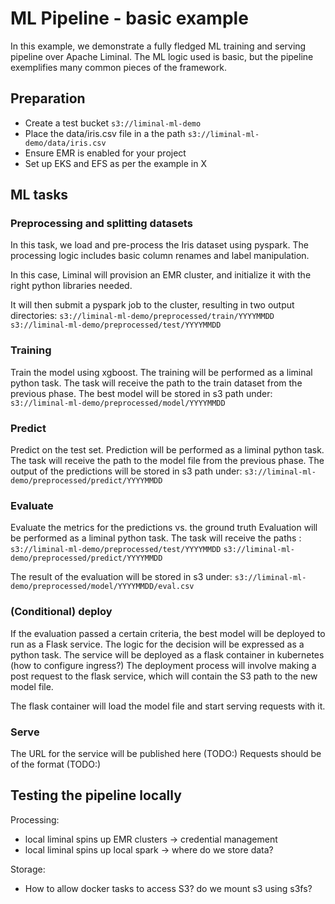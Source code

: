 # ML Pipeline - basic example
In this example, we demonstrate a fully fledged ML training and serving pipeline over Apache Liminal.
The ML logic used is basic, but the pipeline exemplifies many common pieces of the framework.

## Preparation
* Create a test bucket ```s3://liminal-ml-demo```
* Place the data/iris.csv file in a the path ```s3://liminal-ml-demo/data/iris.csv```
* Ensure EMR is enabled for your project
* Set up EKS and EFS as per the example in X

## ML tasks
### Preprocessing and splitting datasets

In this task, we load and pre-process the Iris dataset using pyspark.
The processing logic includes basic column renames and label manipulation.

In this case, Liminal will provision an EMR cluster, and initialize it with the right python libraries needed.

It will then submit a pyspark job to the cluster, resulting in two output directories:
```s3://liminal-ml-demo/preprocessed/train/YYYYMMDD```
```s3://liminal-ml-demo/preprocessed/test/YYYYMMDD```

### Training
Train the model using xgboost.
The training will be performed as a liminal python task.
The task will receive the path to the train dataset from the previous phase.
The best model will be stored in s3 path under:
```s3://liminal-ml-demo/preprocessed/model/YYYYMMDD```

### Predict
Predict on the test set.
Prediction will be performed as a liminal python task.
The task will receive the path to the model file from the previous phase.
The output of the predictions will be stored in s3 path under:
```s3://liminal-ml-demo/preprocessed/predict/YYYYMMDD```

### Evaluate
Evaluate the metrics for the predictions vs. the ground truth
Evaluation will be performed as a liminal python task.
The task will receive the paths :
```s3://liminal-ml-demo/preprocessed/test/YYYYMMDD```
```s3://liminal-ml-demo/preprocessed/predict/YYYYMMDD```

The result of the evaluation will be stored in s3 under:
```s3://liminal-ml-demo/preprocessed/model/YYYYMMDD/eval.csv```

### (Conditional) deploy
If the evaluation passed a certain criteria, the best model will be deployed to run as a Flask service.
The logic for the decision will be expressed as a python task.
The service will be deployed as a flask container in kubernetes (how to configure ingress?)
The deployment process will involve making a post request to the flask service, which will contain the S3 path to the new
model file.

The flask container will load the model file and start serving requests with it.

### Serve
The URL for the service will be published here (TODO:)
Requests should be of the format (TODO:)

## Testing the pipeline locally
Processing:
* local liminal spins up EMR clusters -> credential management
* local liminal spins up local spark -> where do we store data?

Storage:
* How to allow docker tasks to access S3? do we mount s3 using s3fs?
